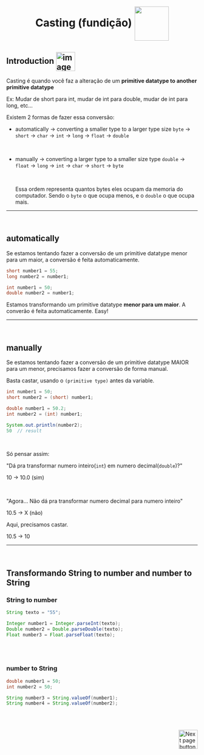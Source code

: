<h1 align="center">
  Casting (fundição)
  <img src="https://cdn-icons-png.flaticon.com/512/5568/5568571.png" alt="" width="90px" align="center">
</h1>

## Introduction <img src="https://cdn-icons-png.flaticon.com/512/1436/1436664.png" alt="imagem" width="50px" align="center">

Casting é quando você faz a alteração de um **primitive datatype to another primitive datatype**

Ex: Mudar de short para int, mudar de int para double, mudar de int para long, etc...


Existem 2 formas de fazer essa conversão:

- automatically -> converting a smaller type to a larger type size
  `byte` -> `short` -> `char` -> `int` -> `long` -> `float` -> `double`

    <br>

- manually -> converting a larger type to a smaller size type
  `double` -> `float` -> `long` -> `int` -> `char` -> `short` -> `byte`

  <br>

  Essa ordem representa quantos bytes eles ocupam da memoria do computador.
    Sendo o `byte` o que ocupa menos, e o `double` o que ocupa mais.


<hr>
<br>

## automatically

Se estamos tentando fazer a conversão de um primitive datatype menor para um maior, a conversão é feita automaticamente.

```java
short number1 = 55;
long number2 = number1;
```


```java
int number1 = 50;
double number2 = number1;
```


Estamos transformando um primitive datatype **menor para um maior**.
A converão é feita automaticamente. Easy!


<hr>
<br>

## manually

Se estamos tentando fazer a conversão de um primitive datatype MAIOR para um menor, precisamos fazer a conversão de forma manual.


Basta castar, usando o `(primitive type)` antes da variable.
```java
int number1 = 50;
short number2 = (short) number1;
```

```java
double number1 = 50.2;
int number2 = (int) number1;

System.out.println(number2);
50  // result
```

<br>

Só pensar assim:

"Dá pra transformar numero inteiro(`int`) em numero decimal(`double`)?"

10 -> 10.0 (sim)

<br>

"Agora... Não dá pra transformar numero decimal para numero inteiro"

10.5 -> X (não)

Aqui, precisamos castar.

10.5 -> 10

<hr>
<br>

## Transformando **String to number** and **number to String**


### String to number

```java
String texto = "55";

Integer number1 = Integer.parseInt(texto);
Double number2 = Double.parseDouble(texto);
Float number3 = Float.parseFloat(texto);
```
<br>
<br>


### number to String

```java
double number1 = 50;
int number2 = 50;

String number3 = String.valueOf(number1);
String number4 = String.valueOf(number2);
```

<br>
<br>


<!-- Botão para próxima página -->
<a href="https://github.com/lGabrielDev/02.java/blob/main/Estudo/4.3.padrao_inicializacao/padrao_inicializacao.md"><img src="https://cdn-icons-png.flaticon.com/512/8175/8175884.png" alt="Next page button" width="50px" align="right"></a>
